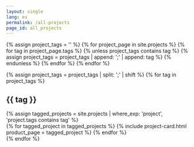 ```yaml
---
layout: single
lang: es
permalink: /all-projects
page_id: all_projects
---
```


{% assign project_tags = '' %}
{% for project_page in site.projects %}
  {% for tag in project_page.tags %}
    {% unless project_tags contains tag %}
      {% assign project_tags = project_tags | append: ';' | append: tag %}
    {% endunless %}
  {% endfor %}
{% endfor %} 

{% assign project_tags = project_tags | split: ';' | shift %}
{% for tag in project_tags %}
  <h2 id="{{ tag | slugify }}">{{ tag }}</h2>
  {% assign tagged_projects = site.projects | where_exp: 'project', 'project.tags contains tag' %}
  
  <div class="product-card-container">
    {% for tagged_project in tagged_projects %}
      {% include project-card.html product_page = tagged_project %}
    {% endfor %}
  </div>
{% endfor %}